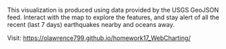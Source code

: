 This visualization is produced using data provided by the USGS GeoJSON feed. Interact with the map to explore the features, and stay alert of all the recent (last 7 days) earthquakes nearby and oceans away.

Visit: https://olawrence799.github.io/homework17_WebCharting/
